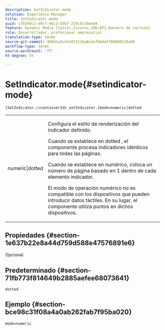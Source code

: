 ```yaml
---
description: SetIndicator.mode
solution: Experience Manager
title: SetIndicator.mode
uuid: cfb549c2-e0cf-46c3-b5b7-219c8c1bee94
feature: Dynamic Media Classic,Visores,SDK/API,Banners de carrusel
role: Desarrollador, profesional empresarial
translation-type: tm+mt
source-git-commit: 469d1a5c43a972116a8a2efb0de5708800130a99
workflow-type: tm+mt
source-wordcount: '77'
ht-degree: 5%

---
```



# SetIndicator.mode{#setindicator-mode}

`[SetIndicator.|<containerId>_setIndicator.]mode=numeric|dotted`

<table id="table_0BEA0B5FFDF64E5594B534B2A87A6D88"> 
 <tbody> 
  <tr> 
   <td colname="col1"> <p> <span class="codeph"> numeric|dotted</span> </p> </td> 
   <td colname="col2"> <p> Configura el estilo de renderización del indicador definido. </p> <p>Cuando se establece en <span class="codeph"> dotted</span> , el componente procesa indicadores idénticos para todas las páginas. </p> <p>Cuando se establece en <span class="codeph"> numérico</span>, coloca un número de página basado en 1 dentro de cada elemento indicador. </p> <p>El modo de operación <span class="codeph"> numérico</span> no es compatible con los dispositivos que pueden introducir datos táctiles. En su lugar, el componente utiliza <span class="codeph"> puntos</span> en dichos dispositivos. </p> </td> 
  </tr> 
 </tbody> 
</table>

## Propiedades {#section-1e637b22e8a44d759d588e47576891e6}

Opcional.

## Predeterminado {#section-71fb773f814649b2885aefee68073641}

`dotted`

## Ejemplo {#section-bce98c31f08a4a0ab262fab7f95ba020}

`mode=numeric`
